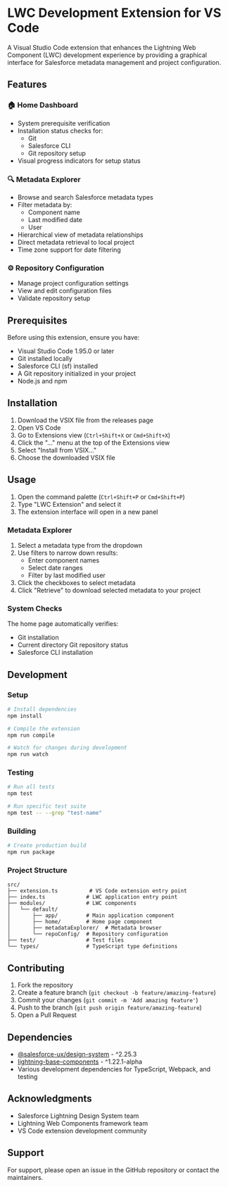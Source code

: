 # LWC Development Extension for VS Code

A Visual Studio Code extension that enhances the Lightning Web Component (LWC) development experience by providing a graphical interface for Salesforce metadata management and project configuration.

## Features

### 🏠 Home Dashboard

- System prerequisite verification
- Installation status checks for:
  - Git
  - Salesforce CLI
  - Git repository setup
- Visual progress indicators for setup status

### 🔍 Metadata Explorer

- Browse and search Salesforce metadata types
- Filter metadata by:
  - Component name
  - Last modified date
  - User
- Hierarchical view of metadata relationships
- Direct metadata retrieval to local project
- Time zone support for date filtering

### ⚙️ Repository Configuration

- Manage project configuration settings
- View and edit configuration files
- Validate repository setup

## Prerequisites

Before using this extension, ensure you have:

- Visual Studio Code 1.95.0 or later
- Git installed locally
- Salesforce CLI (sf) installed
- A Git repository initialized in your project
- Node.js and npm

## Installation

1. Download the VSIX file from the releases page
2. Open VS Code
3. Go to Extensions view (`Ctrl+Shift+X` or `Cmd+Shift+X`)
4. Click the "..." menu at the top of the Extensions view
5. Select "Install from VSIX..."
6. Choose the downloaded VSIX file

## Usage

1. Open the command palette (`Ctrl+Shift+P` or `Cmd+Shift+P`)
2. Type "LWC Extension" and select it
3. The extension interface will open in a new panel

### Metadata Explorer

1. Select a metadata type from the dropdown
2. Use filters to narrow down results:
   - Enter component names
   - Select date ranges
   - Filter by last modified user
3. Click the checkboxes to select metadata
4. Click "Retrieve" to download selected metadata to your project

### System Checks

The home page automatically verifies:

- Git installation
- Current directory Git repository status
- Salesforce CLI installation

## Development

### Setup

```bash
# Install dependencies
npm install

# Compile the extension
npm run compile

# Watch for changes during development
npm run watch
```

### Testing

```bash
# Run all tests
npm test

# Run specific test suite
npm test -- --grep "test-name"
```

### Building

```bash
# Create production build
npm run package
```

### Project Structure

```
src/
├── extension.ts          # VS Code extension entry point
├── index.ts             # LWC application entry point
├── modules/             # LWC components
│   └── default/
│       ├── app/         # Main application component
│       ├── home/        # Home page component
│       ├── metadataExplorer/  # Metadata browser
│       └── repoConfig/  # Repository configuration
├── test/                # Test files
└── types/               # TypeScript type definitions
```

## Contributing

1. Fork the repository
2. Create a feature branch (`git checkout -b feature/amazing-feature`)
3. Commit your changes (`git commit -m 'Add amazing feature'`)
4. Push to the branch (`git push origin feature/amazing-feature`)
5. Open a Pull Request

## Dependencies

- [@salesforce-ux/design-system](https://www.npmjs.com/package/@salesforce-ux/design-system) - ^2.25.3
- [lightning-base-components](https://www.npmjs.com/package/lightning-base-components) - ^1.22.1-alpha
- Various development dependencies for TypeScript, Webpack, and testing

## Acknowledgments

- Salesforce Lightning Design System team
- Lightning Web Components framework team
- VS Code extension development community

## Support

For support, please open an issue in the GitHub repository or contact the maintainers.
